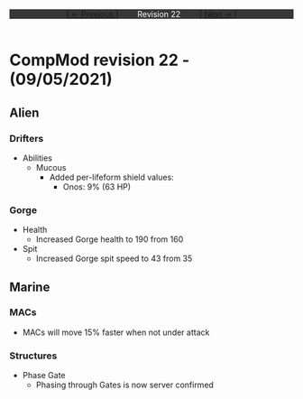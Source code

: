 <div style="width:100%;background-color:#373737;color:#FFFFFF;text-align:center">
<div style="display:inline-block;float:left;padding-left:20%">
<a href="revision21">
[ <- Previous ]
</a>
</div>
<div style="display:inline-block;">
Revision 22
</div>
<div style="display:inline-block;float:right;padding-right:20%">
<a href="revision23">
[ Next -> ]
</a>
</div>
</div>

<br />

# CompMod revision 22 - (09/05/2021)
## Alien

### Drifters
* Abilities
  * Mucous
    * Added per-lifeform shield values:
      * Onos: 9% (63 HP)

### Gorge
* Health
  * Increased Gorge health to 190 from 160
* Spit
  * Increased Gorge spit speed to 43 from 35

## Marine

### MACs
* MACs will move 15% faster when not under attack

### Structures
* Phase Gate
  * Phasing through Gates is now server confirmed

<br/>

